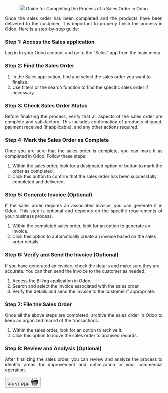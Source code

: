

<center>

<span class='titulo'> <img src='finally_proces.png' width='12%' heigth='7%'> Guide for Completing the Process of a Sales Order in Odoo  </span> 
</center> 


<p style="text-align:justify"> 
Once the sales order has been completed and the products have been delivered to the customer, it is important to properly finish the process in Odoo. Here is a step-by-step guide:
</p>

### **Step 1: Access the Sales application**

Log in to your Odoo account and go to the “Sales” app from the main menu.

### **Step 2: Find the Sales Order**

1. In the Sales application, find and select the sales order you want to finalize.
2. Use filters or the search function to find the specific sales order if necessary.

### **Step 3: Check Sales Order Status**

<p style="text-align:justify"> 
Before finalizing the process, verify that all aspects of the sales order are complete and satisfactory. This includes confirmation of products shipped, payment received (if applicable), and any other actions required.
</p>

### **Step 4: Mark the Sales Order as Complete**
<p style="text-align:justify"> 
Once you are sure that the sales order is complete, you can mark it as completed in Odoo. Follow these steps:
</p>

1. Within the sales order, look for a designated option or button to mark the order as completed.
2. Click this button to confirm that the sales order has been successfully completed and delivered.

### **Step 5: Generate Invoice (Optional)**

<p style="text-align:justify"> 
If the sales order requires an associated invoice, you can generate it in Odoo. This step is optional and depends on the specific requirements of your business process.
</p>

1. Within the completed sales order, look for an option to generate an invoice.
2. Click this option to automatically create an invoice based on the sales order details.

### **Step 6: Verify and Send the Invoice (Optional)**

If you have generated an invoice, check the details and make sure they are accurate. You can then send the invoice to the customer as needed.

1. Access the Billing application in Odoo.
2. Search and select the invoice associated with the sales order.
3. Verify the details and send the invoice to the customer if appropriate.

### **Step 7: File the Sales Order**

<p style="text-align:justify"> 
Once all the above steps are completed, archive the sales order in Odoo to keep an organized record of the transactions.
</p>

1. Within the sales order, look for an option to archive it.
2. Click this option to move the sales order to archived records.

### **Step 8: Review and Analysis (Optional)**
<p style="text-align:justify"> 
After finalizing the sales order, you can review and analyze the process to identify areas for improvement and optimization in your commercial operation.
</p>
<button id="printButton">PRINT PDF  <img src='../../print-pdf.png' width='25px' heigth='15px' class='print-image'> </button>
